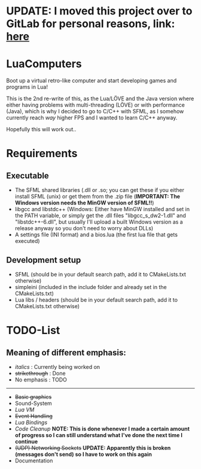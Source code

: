 # UPDATE: I moved this project over to GitLab for personal reasons, link: [here](https://gitlab.com/Overflwn/LuaComputers)

# LuaComputers
Boot up a virtual retro-like computer and start developing games and programs in Lua!



This is the 2nd re-write of this, as the Lua/LÖVE and the Java version where either having problems with multi-threading (LÖVE) or with performance (Java), which is why I decided to go to C/C++ with SFML, as I somehow currently reach _way_ higher FPS and I wanted to learn C/C++ anyway.



Hopefully this will work out..



# Requirements
## Executable
- The SFML shared libraries (.dll or .so; you can get these if you either install SFML (unix) or get them from the .zip file (**IMPORTANT: The Windows version needs the MinGW version of SFML!!**)
- libgcc and libstdc++ (Windows: Either have MinGW installed and set in the PATH variable, or simply get the .dll files "libgcc_s_dw2-1.dll" and "libstdc++-6.dll", but usually I'll upload a built Windows version as a release anyway so you don't need to worry about DLLs)
- A settings file (INI format) and a bios.lua (the first lua file that gets executed)



## Development setup
- SFML (should be in your default search path, add it to CMakeLists.txt otherwise)
- simpleini (included in the include folder and already set in the CMakeLists.txt)
- Lua libs / headers (should be in your default search path, add it to CMakeLists.txt otherwise)



# TODO-List

## Meaning of different emphasis:
- _italics_ : Currently being worked on
- ~~strikethrough~~ : Done
- No emphasis : TODO

---

- ~~Basic graphics~~
- Sound-System
- _Lua VM_
- ~~Event Handling~~
- _Lua Bindings_
- _Code Cleanup_		**NOTE: This is done whenever I made a certain amount of progress so I can still understand what I've done the next time I continue**
- ~~(UDP) Networking Sockets~~ **UPDATE: Apparently this is broken (messages don't send) so I have to work on this again**
- Documentation

